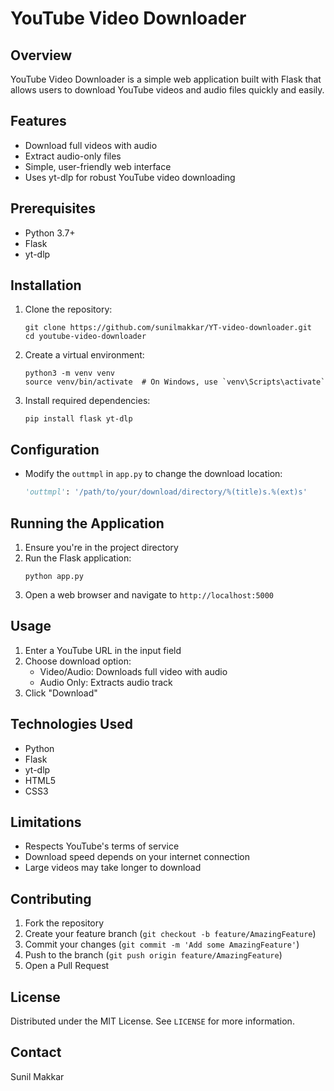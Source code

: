 # YouTube Video Downloader

## Overview

YouTube Video Downloader is a simple web application built with Flask that allows users to download YouTube videos and audio files quickly and easily.

## Features

- Download full videos with audio
- Extract audio-only files
- Simple, user-friendly web interface
- Uses yt-dlp for robust YouTube video downloading

## Prerequisites

- Python 3.7+
- Flask
- yt-dlp

## Installation

1. Clone the repository:
   ```
   git clone https://github.com/sunilmakkar/YT-video-downloader.git
   cd youtube-video-downloader
   ```

2. Create a virtual environment:
   ```
   python3 -m venv venv
   source venv/bin/activate  # On Windows, use `venv\Scripts\activate`
   ```

3. Install required dependencies:
   ```
   pip install flask yt-dlp
   ```

## Configuration

- Modify the `outtmpl` in `app.py` to change the download location:
  ```python
  'outtmpl': '/path/to/your/download/directory/%(title)s.%(ext)s'
  ```

## Running the Application

1. Ensure you're in the project directory
2. Run the Flask application:
   ```
   python app.py
   ```
3. Open a web browser and navigate to `http://localhost:5000`

## Usage

1. Enter a YouTube URL in the input field
2. Choose download option:
   - Video/Audio: Downloads full video with audio
   - Audio Only: Extracts audio track
3. Click "Download"

## Technologies Used

- Python
- Flask
- yt-dlp
- HTML5
- CSS3

## Limitations

- Respects YouTube's terms of service
- Download speed depends on your internet connection
- Large videos may take longer to download

## Contributing

1. Fork the repository
2. Create your feature branch (`git checkout -b feature/AmazingFeature`)
3. Commit your changes (`git commit -m 'Add some AmazingFeature'`)
4. Push to the branch (`git push origin feature/AmazingFeature`)
5. Open a Pull Request

## License

Distributed under the MIT License. See `LICENSE` for more information.

## Contact

Sunil Makkar
